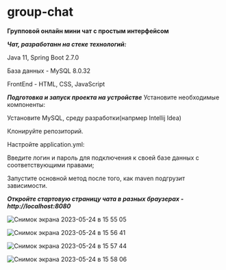 # group-chat
**Групповой онлайн мини чат с простым интерфейсом**

***Чат, разработанн на стеке технологий:***

Java 11, Spring Boot 2.7.0

База данных - MySQL 8.0.32

FrontEnd - HTML, CSS, JavaScript

***Подготовка и запуск проекта на устройстве***
Установите необходимые компоненты:

Установите MySQL, среду разработки(напрмер Intellij Idea)

Клонируйте репозиторий.

Настройте application.yml:

Введите логин и пароль для подключения к своей базе данных с соответствующими правами;

Запустите основной метод после того, как maven подгрузит зависимости.

***Откройте стартовую страницу чата в разных браузерах - http://localhost:8080***

![Снимок экрана 2023-05-24 в 15 55 05](https://github.com/AndreiKonovalov/group-chat/assets/96517761/52f0b90a-f2a0-409c-96cb-00c00c6a3f04)

![Снимок экрана 2023-05-24 в 15 56 41](https://github.com/AndreiKonovalov/group-chat/assets/96517761/f347c0c5-7faf-4890-a09d-a481455e5944)

![Снимок экрана 2023-05-24 в 15 57 44](https://github.com/AndreiKonovalov/group-chat/assets/96517761/74e18d8d-7088-427c-b59e-31d8a251e362)

![Снимок экрана 2023-05-24 в 15 58 06](https://github.com/AndreiKonovalov/group-chat/assets/96517761/14c2def9-e735-4f3d-a4f7-e67d5211cc29)
